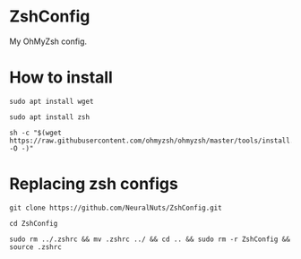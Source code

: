 # ZshConfig
My OhMyZsh config.

# How to install
```console
sudo apt install wget
```
```console
sudo apt install zsh
```

```console
sh -c "$(wget https://raw.githubusercontent.com/ohmyzsh/ohmyzsh/master/tools/install.sh -O -)"
```

# Replacing zsh configs
```console
git clone https://github.com/NeuralNuts/ZshConfig.git
```

```console
cd ZshConfig
```

```console
sudo rm ../.zshrc && mv .zshrc ../ && cd .. && sudo rm -r ZshConfig && source .zshrc
```
